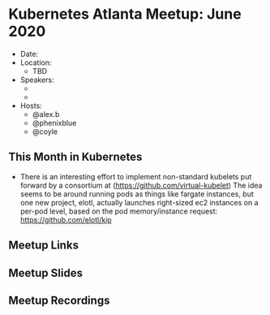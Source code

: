 # Kubernetes Atlanta Meetup: June 2020

- Date: <!--date as MM.DD.YYYY-->
- Location:
    - TBD
- Speakers:
    - <!--presentation title-->
    - <!--speaker name/company-->
- Hosts:
    - @alex.b
    - @phenixblue
    - @coyle

## This Month in Kubernetes

- There is an interesting effort to implement non-standard kubelets put forward by a consortium at (https://github.com/virtual-kubelet)
	The idea seems to be around running pods as things like fargate instances, but one new project, elotl, actually launches right-sized
	ec2 instances on a per-pod level, based on the pod memory/instance request: https://github.com/elotl/kip

## Meetup Links

## Meetup Slides

## Meetup Recordings
